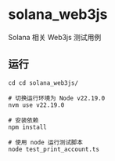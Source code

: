 # solana_web3js
Solana 相关 Web3js 测试用例

## 运行
```shell
cd cd solana_web3js/

# 切换运行环境为 Node v22.19.0
nvm use v22.19.0

# 安装依赖
npm install 

# 使用 node 运行测试脚本
node test_print_account.ts 
```